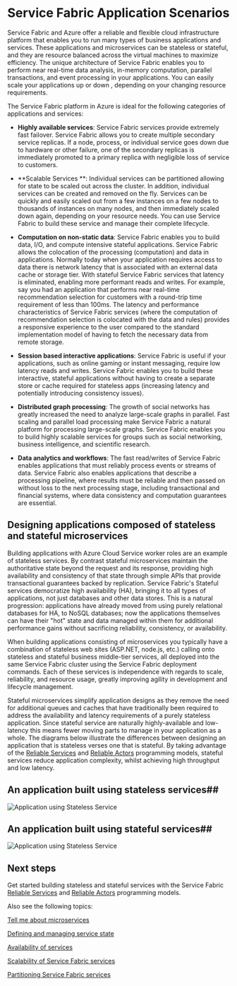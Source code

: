 <properties 
   pageTitle="Application Scenarios and Design | Windows Azure" 
   description="Overview of categories of cloud applications in Service Fabric. Discusses application design using stateful and stateless services."
   services="service-fabric" 
   documentationCenter=".net" 
   authors="msfussell" 
   manager="timlt" 
   editor=""/>

<tags
	ms.service="service-fabric"
	ms.date="11/30/2015"
	wacn.date=""/>

# Service Fabric Application Scenarios

 Service Fabric and Azure offer a reliable and flexible cloud infrastructure platform that enables you to  run many types of business applications and services. These applications and microservices can be stateless or stateful, and they are resource balanced across the virtual machines to maximize efficiency. The unique architecture of Service Fabric enables you to perform near real-time data analysis, in-memory computation, parallel transactions, and event processing in your applications. You can easily scale your applications up or down , depending on your changing resource requirements.

The Service Fabric platform in Azure is ideal for the following categories of applications and services:

- **Highly available services**: Service Fabric services provide extremely fast failover. Service Fabric allows you to create multiple secondary service replicas. If a node, process, or individual service goes down due to hardware or other failure, one of the secondary replicas is immediately promoted to a primary replica with negligible loss of service to customers. 

- **Scalable Services **: Individual services can be partitioned allowing for state to be scaled out across the cluster. In addition, individual services can be created and removed on the fly. Services can be quickly and easily scaled out from a few instances on a few nodes to thousands of instances on many nodes, and then immediately scaled down again, depending on your resource needs. You can use Service Fabric to build these service and manage their complete lifecycle.
 
- **Computation on non-static data**: Service Fabric enables you to build data, I/O, and compute intensive stateful applications. Service Fabric allows the colocation of the processing (computation) and data in applications. Normally today when your application requires access to data there is network latency that is associated with an external data cache or storage tier. With stateful Service Fabric services that latency is eliminated, enabling more performant reads and writes. For example, say you had an application that performs near real-time recommendation selection for customers with a round-trip time requirement of less than 100ms. The latency and performance characteristics of Service Fabric services (where the computation of recommendation selection is colocated with the data and rules) provides a responsive experience to the user compared to the standard implementation model of having to fetch the necessary data from remote storage.  
 
- **Session based interactive applications**: Service Fabric is useful if your applications, such as online gaming or instant messaging, require low latency reads and writes. Service Fabric enables you to build these interactive, stateful applications without having to create a separate store or cache required for stateless apps (increasing latency and potentially introducing consistency issues).
 
- **Distributed graph processing**: The growth of social networks has greatly increased the need to analyze large-scale graphs in parallel. Fast scaling and parallel load processing make Service Fabric a natural platform for processing large-scale graphs. Service Fabric enables you to build highly scalable services for groups such as social networking, business intelligence, and scientific research.
 
- **Data analytics and workflows**: The fast read/writes of Service Fabric enables applications that must reliably process events or streams of data. Service Fabric also enables applications that describe a processing pipeline, where results must be reliable and then passed on without loss to the next processing stage, including transactional and financial systems, where data consistency and computation guarantees are essential. 

## Designing applications composed of stateless and stateful microservices ## 
Building applications with Azure Cloud Service worker roles are an example of stateless services. By contrast stateful microservices maintain the authoritative state beyond the request and its response, providing high availability and consistency of that state through simple APIs that provide transactional guarantees backed by replication. Service Fabric's Stateful services democratize high availability (HA), bringing it to all types of applications, not just databases and other data stores. This is a natural progression: applications have already moved from using purely relational databases for HA, to NoSQL databases; now the applications themselves can have their "hot" state and data managed within them for additional performance gains without sacrificing reliability, consistency, or availability.

When building applications consisting of microservices you typically have a combination of stateless web sites (ASP.NET, node.js, etc.) calling onto stateless and stateful business middle-tier services, all deployed into the same Service Fabric cluster using the Service Fabric deployment commands. Each of these services is independence with regards to scale, reliability, and resource usage, greatly improving agility in development and lifecycle management.
  
Stateful microservices simplify application designs as they remove the need for additional queues and caches that have traditionally been required to address the availability and latency requirements of a purely stateless application. Since stateful service are naturally highly-available and low-latency this means fewer moving parts to manage in your application as a whole. The diagrams below illustrate the differences between designing an application that is stateless verses one that is stateful. By taking advantage of the [Reliable Services](/documentation/articles/service-fabric-reliable-services-introduction) and [Reliable Actors](/documentation/articles/service-fabric-reliable-actors-introduction) programming models, stateful services reduce application complexity, whilst achieving high throughput and low latency.

## An application built using stateless services##
![Application using Stateless Service][Image1]

## An application built using stateful services##
![Application using Stateless Service][Image2]

<!--Every topic should have next steps and links to the next logical set of content to keep the customer engaged-->
## Next steps


Get started building stateless and stateful services with the Service Fabric 
[Reliable Services](/documentation/articles/service-fabric-reliable-services-quick-start) and [Reliable Actors](/documentation/articles/service-fabric-reliable-actors-get-started) programming models.

Also see the following topics:

[Tell me about microservices](/documentation/articles/service-fabric-overview-microservices)

[Defining and managing service state](/documentation/articles/service-fabric-concepts-state)

[Availability of services](/documentation/articles/service-fabric-availability-services)

[Scalability of Service Fabric services](/documentation/articles/service-fabric-concepts-scalability)

[Partitioning Service Fabric services](/documentation/articles/service-fabric-concepts-partitioning)

[Image1]: ./media/service-fabric-application-scenarios/AppwithStatelessServices.jpg
[Image2]: ./media/service-fabric-application-scenarios/AppwithStatefulServices.jpg
 
 
